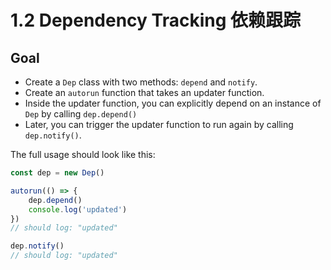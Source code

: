 # 1.2 Dependency Tracking 依赖跟踪

## Goal

- Create a `Dep` class with two methods: `depend` and `notify`.
- Create an `autorun` function that takes an updater function.
- Inside the updater function, you can explicitly depend on an instance of `Dep` by calling `dep.depend()`
- Later, you can trigger the updater function to run again by calling `dep.notify()`.

The full usage should look like this:

```js
const dep = new Dep()

autorun(() => {
	dep.depend()
	console.log('updated')
})
// should log: "updated"

dep.notify()
// should log: "updated"


```